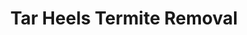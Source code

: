 ---
title: "Tar Heels Termite Removal"
url: /chapel-hill/tar-heels-termite-removal/
shop: Supermarkt
---